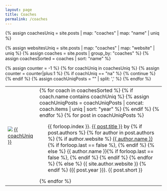 ```yaml
---
layout: page
title: Coaches
permalink: /coaches
---
```

<!-- Unique list of coaches -->
{% assign coachesUniq = site.posts | map: "coaches" | map: "name" | uniq %}
<!-- Websites of coaches -->
{% assign websitesUniq = site.posts | map: "coaches" | map: "website" | uniq %}
{% assign coaches = site.posts | group_by: "coaches" %}
{% assign coachesSorted = coaches | sort: "name" %}
<table class="project-table">
  <tbody>
    <!-- Counter for iterative over websites -->
    {% assign counter = -1 %}
    <!-- Loop over coaches -->
    {% for coachUniq in coachesUniq %}
      <!-- Increment counter for website -->
      {% assign counter = counter|plus:1 %}
      <!-- Skip NA -->
      {% if coachUniq == "na" %}
        {% continue %}
      {% endif %} 
      {% assign coachUniqPosts = "" | split: ',' %}
      <tr>
        <td class="project-cell-left">
          <img src="{{ site.github.url }}/assets/img/people/{{ coachUniq | downcase | replace: ' ', '-'}}.jpg" class="coach-logo"/>
          <a href="{{ websitesUniq[counter] }}">{{ coachUniq }}</a>
        </td>
        <td class="project-cell-right">
        <!-- Loop over projects by coach -->
        {% for coach in coachesSorted %}
          <!-- Find projects of the coach -->
          {% if coach.name contains coachUniq %}
            <!-- Add projects to the list of the coach -->
            {% assign coachUniqPosts = coachUniqPosts | concat: coach.items | uniq | sort: "year" %}
          {% endif %}
        {% endfor %}
        {% for post in coachUniqPosts %}
          <ul>
            {{ forloop.index }}. <a href="{{ post.url }}">{{ post.title }}</a> by 
              {% if post.authors %}
                {% for author in post.authors %}
                  <!-- Website present -->
                  {% if author.website %} 
                    <a href="{{ author.website }}">{{ author.name }}</a>{% if forloop.last == false %}, {% endif %}
                  <!-- No website present -->
                  {% else %}
                    {{ author.name }}{% if forloop.last == false %}, {% endif %}
                  {% endif %}
                {% endfor %}
              {% else %}
                {{ site.author.website }}
              {% endif %}
              ({{ post.year }}).
            <span class="project-description">{{ post.short }}</span>
          </ul>
        {% endfor %}
        </td>
      </tr>
    {% endfor %}
  </tbody>
</table>